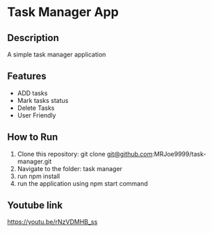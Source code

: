 # Task Manager App

## Description
A simple task manager application

## Features
- ADD tasks
- Mark tasks status
- Delete Tasks
- User Friendly

## How to Run
1. Clone this repository: git clone git@github.com:MRJoe9999/task-manager.git
2. Navigate to the folder: task manager
3. run npm install 
4. run the application using npm start command
## Youtube link
https://youtu.be/rNzVDMHB_ss
